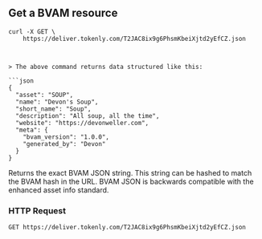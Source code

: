 ## Get a BVAM resource


```shell
curl -X GET \
    https://deliver.tokenly.com/T2JAC8ix9g6PhsmKbeiXjtd2yEfCZ.json



> The above command returns data structured like this:

```json
{
  "asset": "SOUP",
  "name": "Devon's Soup",
  "short_name": "Soup",
  "description": "All soup, all the time",
  "website": "https://devonweller.com",
  "meta": {
    "bvam_version": "1.0.0",
    "generated_by": "Devon"
  }
}
```


Returns the exact BVAM JSON string.  This string can be hashed to match the BVAM hash in the URL.  BVAM JSON is backwards compatible with the enhanced asset info standard.


### HTTP Request

`GET https://deliver.tokenly.com/T2JAC8ix9g6PhsmKbeiXjtd2yEfCZ.json`

